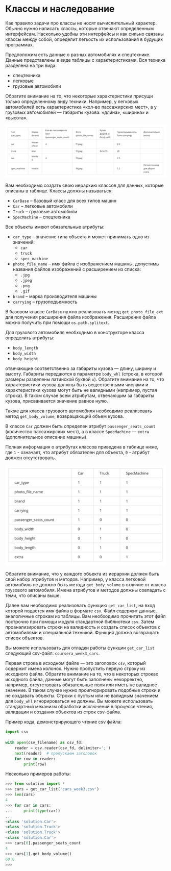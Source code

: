 # Классы и наследование

Как правило задачи про классы не носят вычислительный характер. Обычно нужно написать классы,
которые отвечают определенным интерфейсам. Насколько удобны эти интерфейсы и как сильно связаны
классы между собой, определит легкость их использования в будущих программах.

Предположим есть данные о разных автомобилях и спецтехнике. Данные представлены в виде таблицы с
характеристиками. Вся техника разделена на три вида:

- спецтехника
- легковые
- грузовые автомобили

Обратите внимание на то, что некоторые характеристики присущи только определенному виду техники.
Например, у легковых автомобилей есть характеристика «кол-во пассажирских мест»,
а у грузовых автомобилей — габариты кузова: «длина», «ширина» и «высота».

<img src="table.png">

Вам необходимо создать свою иерархию классов для данных, которые описаны в таблице.
Классы должны называться:

- `CarBase` – базовый класс для всех типов машин
- `Car` – легковые автомобили
- `Truck` – грузовые автомобили
- `SpecMachine` – спецтехника

Все объекты имеют обязательные атрибуты:

- `car_type` – значение типа объекта и может принимать одно из значений:
    - `car`
    - `truck`
    - `spec_machine`
- `photo_file_name` – имя файла с изображением машины, допустимы названия файлов изображений с
расширением из списка:
    - `.jpg`
    - `.jpeg`
    - `.png`
    - `.gif`
- `brand` – марка производителя машины
- `carrying` – грузоподъемность

В базовом классе `CarBase` нужно реализовать метод `get_photo_file_ext` для получения расширения
файла изображения. Расширение файла можно получить при помощи `os.path.splitext`.

Для грузового автомобиля необходимо в конструкторе класса определить атрибуты:

- `body_length`
- `body_width`
- `body_height`

отвечающие соответственно за габариты кузова — длину, ширину и высоту.
Габариты передаются в параметре `body_whl` (строка, в которой размеры разделены латинской буквой `x`).
Обратите внимание на то, что характеристики кузова должны быть вещественными числами и характеристики
кузова могут быть не валидными (например, пустая строка). В таком случае всем атрибутам, отвечающим
за габариты кузова, присваивается значение равное нулю.

Также для класса грузового автомобиля необходимо реализовать метод `get_body_volume`, возвращающий
объем кузова.

В классе `Car` должен быть определен атрибут `passenger_seats_count` (количество пассажирских мест),
а в классе `SpecMachine` — `extra` (дополнительное описание машины).

Полная информация о атрибутах классов приведена в таблице ниже, где `1` - означает, что атрибут
обязателен для объекта, `0` - атрибут должен отсутствовать.

<img src="table2.png">

Обратите внимание, что у каждого объекта из иерархии должен быть свой набор атрибутов и методов.
Например, у класса легковой автомобиль не должно быть метода `get_body_volume` в отличие от класса
грузового автомобиля. Имена атрибутов и методов должны совпадать с теми, что описаны выше.

Далее вам необходимо реализовать функцию `get_car_list`, на вход которой подается имя файла
в формате `csv`. Файл содержит данные, аналогичные строкам из таблицы. Вам необходимо прочитать
этот файл построчно при помощи модуля стандартной библиотеки `csv`. Затем проанализировать строки
на валидность и создать список объектов с автомобилями и специальной техникой.
Функция должна возвращать список объектов.

Вы можете использовать для отладки работы функции `get_car_list` следующий csv-файл:
`coursera_week3_cars`.

Первая строка в исходном файле — это заголовок `csv`, который содержит имена колонок.
Нужно пропустить первую строку из исходного файла. Обратите внимание на то, что в некоторых строках
исходного файла, данные могут быть заполнены некорректно, например, отсутствовать обязательные поля
или иметь не валидное значение. В таком случае нужно проигнорировать подобные строки и не создавать объекты.
Строки с пустым или не валидным значением для `body_whl` игнорироваться не должны.
Вы можете использовать стандартный механизм обработки исключений в процессе чтения, валидации и создания
объектов из строк csv-файла.

Пример кода, демонстрирующего чтение csv файла:

```python
import csv

with open(csv_filename) as csv_fd:
    reader = csv.reader(csv_fd, delimiter=';')
    next(reader)  # пропускаем заголовок
    for row in reader:
        print(row)
```

Несколько примеров работы:

```python
>>> from solution import *
>>> cars = get_car_list('cars_week3.csv')
>>> len(cars)
4
>>> for car in cars:
...     print(type(car))
... 
<class 'solution.Car'>
<class 'solution.Truck'>
<class 'solution.Truck'>
<class 'solution.Car'>
>>> cars[0].passenger_seats_count
4
>>> cars[1].get_body_volume()
60.0
>>> 
```
